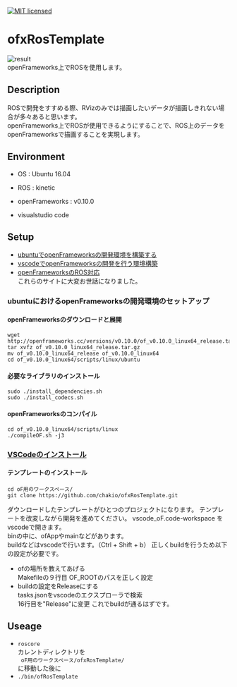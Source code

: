 [![MIT licensed](https://img.shields.io/badge/license-MIT-blue.svg)](LICENSE)
# ofxRosTemplate
![result](https://github.com/chakio/ofxRosTemplate/blob/master/media/ofxRosTemplate.gif)  
openFrameworks上でROSを使用します。

## Description
ROSで開発をすすめる際、RVizのみでは描画したいデータが描画しきれない場合が多々あると思います。  
openFrameworks上でROSが使用できるようにすることで、ROS上のデータをopenFrameworksで描画することを実現します。

## Environment
* OS : Ubuntu 16.04
* ROS : kinetic  
* openFrameworks :   v0.10.0

* visualstudio code  

## Setup

* [ubuntuでopenFrameworksの開発環境を構築する](https://qiita.com/nnn_anoken/items/b6834379e2eeeeae6793)
* [vscodeでopenFrameworksの開発を行う環境構築](http://cvl-robot.hateblo.jp/entry/2018/01/24/113956)
* [openFrameworksのROS対応](http://cvl-robot.hateblo.jp/entry/2018/01/24/130246)  
これらのサイトに大変お世話になりました。  

### ubuntuにおけるopenFrameworksの開発環境のセットアップ 
 #### openFrameworksのダウンロードと展開  
    wget http://openframeworks.cc/versions/v0.10.0/of_v0.10.0_linux64_release.tar.gz
    tar xvfz of_v0.10.0_linux64_release.tar.gz    
    mv of_v0.10.0_linux64_release of_v0.10.0_linux64    
    cd of_v0.10.0_linux64/scripts/linux/ubuntu        
 #### 必要なライブラリのインストール
    sudo ./install_dependencies.sh
    sudo ./install_codecs.sh
 ####  openFrameworksのコンパイル
    cd of_v0.10.0_linux64/scripts/linux
    ./compileOF.sh -j3

### [VSCodeのインストール](http://cvl-robot.hateblo.jp/entry/2018/01/24/113956)
 #### テンプレートのインストール
    cd oF用のワークスペース/
    git clone https://github.com/chakio/ofxRosTemplate.git
 ダウンロードしたテンプレートがひとつのプロジェクトになります。
 テンプレートを改変しながら開発を進めてください。
 vscode_oF.code-workspace をvscodeで開きます。  
 binの中に、ofAppやmainなどがあります。  
 buildなどはvscodeで行います。（Ctrl + Shift + b）
 正しくbuildを行うため以下の設定が必要です。  
 * ofの場所を教えてあげる  
     Makefileの９行目 OF_ROOTのパスを正しく設定
 * buildの設定をReleaseにする  
     tasks.jsonをvscodeのエクスプローラで検索  
     16行目を"Release"に変更
 これでbuildが通るはずです。

## Useage
* ```roscore```  
カレントディレクトリを  
``` oF用のワークスペース/ofxRosTemplate/```  
に移動した後に  
* ```./bin/ofRosTemplate```
